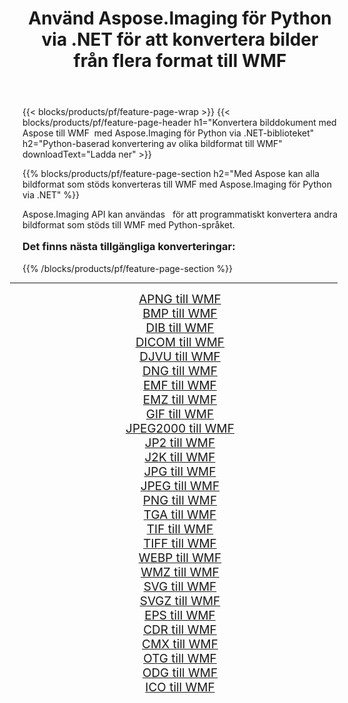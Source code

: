 ﻿---
title: Använd Aspose.Imaging för Python via .NET för att konvertera bilder från flera format till WMF 
weight: 3920
url: /sv/python-net/conversion/to/wmf/ 
lang: sv
langdirlevel: 2
locales: zh-hans,ja,it,ru,de,es,fr,nl,id,lt,pl,pt,vi,tr,ko,zh-hant,ar,hi,th,sv,cs,uk,he
description: Du kan använda Aspose.Imaging för Python via .NET-biblioteket för att konvertera från en mängd olika format till WMF
---

{{< blocks/products/pf/feature-page-wrap >}}
{{< blocks/products/pf/feature-page-header h1="Konvertera bilddokument med Aspose till WMF  med Aspose.Imaging för Python via .NET-biblioteket" h2="Python-baserad konvertering av olika bildformat till WMF" downloadText="Ladda ner" >}}


{{% blocks/products/pf/feature-page-section  h2="Med Aspose kan alla bildformat som stöds konverteras till WMF med Aspose.Imaging för Python via .NET" %}}
<p align=justify>Aspose.Imaging API kan användas   för att programmatiskt konvertera andra bildformat som stöds till WMF med Python-språket.</p>
<h3 style="margin-top:16px;">
Det finns nästa tillgängliga konverteringar:
</h3>
{{% /blocks/products/pf/feature-page-section %}}
<div class="container-fluid productfamilypage bg-gray">
    <div class="convertypes bg-gray agp-content section">
        <div class="container">
		<hr style="margin-left:-20px;"/>
		<div class="row other-converters" style="gap: 10px;font-size: 19px;text-align:center;">
		    <div class='col-md-3 other-converter remove-lp remove-rp'><a href="/imaging/sv/python-net/conversion/apng-to-wmf/" style="padding:15px;">APNG till WMF</a></div>
<div class='col-md-3 other-converter remove-lp remove-rp'><a href="/imaging/sv/python-net/conversion/bmp-to-wmf/" style="padding:15px;">BMP till WMF</a></div>
<div class='col-md-3 other-converter remove-lp remove-rp'><a href="/imaging/sv/python-net/conversion/dib-to-wmf/" style="padding:15px;">DIB till WMF</a></div>
<div class='col-md-3 other-converter remove-lp remove-rp'><a href="/imaging/sv/python-net/conversion/dicom-to-wmf/" style="padding:15px;">DICOM till WMF</a></div>
<div class='col-md-3 other-converter remove-lp remove-rp'><a href="/imaging/sv/python-net/conversion/djvu-to-wmf/" style="padding:15px;">DJVU till WMF</a></div>
<div class='col-md-3 other-converter remove-lp remove-rp'><a href="/imaging/sv/python-net/conversion/dng-to-wmf/" style="padding:15px;">DNG till WMF</a></div>
<div class='col-md-3 other-converter remove-lp remove-rp'><a href="/imaging/sv/python-net/conversion/emf-to-wmf/" style="padding:15px;">EMF till WMF</a></div>
<div class='col-md-3 other-converter remove-lp remove-rp'><a href="/imaging/sv/python-net/conversion/emz-to-wmf/" style="padding:15px;">EMZ till WMF</a></div>
<div class='col-md-3 other-converter remove-lp remove-rp'><a href="/imaging/sv/python-net/conversion/gif-to-wmf/" style="padding:15px;">GIF till WMF</a></div>
<div class='col-md-3 other-converter remove-lp remove-rp'><a href="/imaging/sv/python-net/conversion/jpeg2000-to-wmf/" style="padding:15px;">JPEG2000 till WMF</a></div>
<div class='col-md-3 other-converter remove-lp remove-rp'><a href="/imaging/sv/python-net/conversion/jp2-to-wmf/" style="padding:15px;">JP2 till WMF</a></div>
<div class='col-md-3 other-converter remove-lp remove-rp'><a href="/imaging/sv/python-net/conversion/j2k-to-wmf/" style="padding:15px;">J2K till WMF</a></div>
<div class='col-md-3 other-converter remove-lp remove-rp'><a href="/imaging/sv/python-net/conversion/jpg-to-wmf/" style="padding:15px;">JPG till WMF</a></div>
<div class='col-md-3 other-converter remove-lp remove-rp'><a href="/imaging/sv/python-net/conversion/jpeg-to-wmf/" style="padding:15px;">JPEG till WMF</a></div>
<div class='col-md-3 other-converter remove-lp remove-rp'><a href="/imaging/sv/python-net/conversion/png-to-wmf/" style="padding:15px;">PNG till WMF</a></div>
<div class='col-md-3 other-converter remove-lp remove-rp'><a href="/imaging/sv/python-net/conversion/tga-to-wmf/" style="padding:15px;">TGA till WMF</a></div>
<div class='col-md-3 other-converter remove-lp remove-rp'><a href="/imaging/sv/python-net/conversion/tif-to-wmf/" style="padding:15px;">TIF till WMF</a></div>
<div class='col-md-3 other-converter remove-lp remove-rp'><a href="/imaging/sv/python-net/conversion/tiff-to-wmf/" style="padding:15px;">TIFF till WMF</a></div>
<div class='col-md-3 other-converter remove-lp remove-rp'><a href="/imaging/sv/python-net/conversion/webp-to-wmf/" style="padding:15px;">WEBP till WMF</a></div>
<div class='col-md-3 other-converter remove-lp remove-rp'><a href="/imaging/sv/python-net/conversion/wmz-to-wmf/" style="padding:15px;">WMZ till WMF</a></div>
<div class='col-md-3 other-converter remove-lp remove-rp'><a href="/imaging/sv/python-net/conversion/svg-to-wmf/" style="padding:15px;">SVG till WMF</a></div>
<div class='col-md-3 other-converter remove-lp remove-rp'><a href="/imaging/sv/python-net/conversion/svgz-to-wmf/" style="padding:15px;">SVGZ till WMF</a></div>
<div class='col-md-3 other-converter remove-lp remove-rp'><a href="/imaging/sv/python-net/conversion/eps-to-wmf/" style="padding:15px;">EPS till WMF</a></div>
<div class='col-md-3 other-converter remove-lp remove-rp'><a href="/imaging/sv/python-net/conversion/cdr-to-wmf/" style="padding:15px;">CDR till WMF</a></div>
<div class='col-md-3 other-converter remove-lp remove-rp'><a href="/imaging/sv/python-net/conversion/cmx-to-wmf/" style="padding:15px;">CMX till WMF</a></div>
<div class='col-md-3 other-converter remove-lp remove-rp'><a href="/imaging/sv/python-net/conversion/otg-to-wmf/" style="padding:15px;">OTG till WMF</a></div>
<div class='col-md-3 other-converter remove-lp remove-rp'><a href="/imaging/sv/python-net/conversion/odg-to-wmf/" style="padding:15px;">ODG till WMF</a></div>
<div class='col-md-3 other-converter remove-lp remove-rp'><a href="/imaging/sv/python-net/conversion/ico-to-wmf/" style="padding:15px;">ICO till WMF</a></div>
                </div>
        </div>
    </div>
</div>
<br/>

